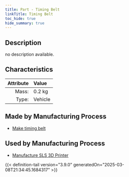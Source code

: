 ```yaml
---
title: Part - Timing Belt
linkTitle: Timing Belt
toc_hide: true
hide_summary: true
---
```

<!-- This is generated by the MarsSim HelpGenertor, do not edit. -->

## Description
no description available.

## Characteristics

| Attribute      | Value |
|--------:|:------|
|Mass:|0.2 kg|
|Type:|Vehicle|

## Made by Manufacturing Process

- [Make timing belt](/docs/definitions/process/make-timing-belt)

## Used by Manufacturing Process

- [Manufacture SLS 3D Printer](/docs/definitions/process/manufacture-sls-3d-printer)



{{< definition-tail version="3.9.0" generatedOn="2025-03-08T21:34:45.1684317" >}}



